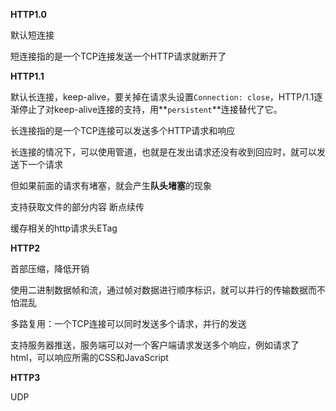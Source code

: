 **HTTP1.0**

默认短连接

短连接指的是一个TCP连接发送一个HTTP请求就断开了

**HTTP1.1**

默认长连接，keep-alive，要关掉在请求头设置`Connection: close`，HTTP/1.1逐渐停止了对keep-alive连接的支持，用**`persistent`**连接替代了它。

长连接指的是一个TCP连接可以发送多个HTTP请求和响应

长连接的情况下，可以使用管道，也就是在发出请求还没有收到回应时，就可以发送下一个请求

但如果前面的请求有堵塞，就会产生**队头堵塞**的现象



支持获取文件的部分内容    断点续传

缓存相关的http请求头ETag



**HTTP2**

首部压缩，降低开销

使用二进制数据帧和流，通过帧对数据进行顺序标识，就可以并行的传输数据而不怕混乱

多路复用：一个TCP连接可以同时发送多个请求，并行的发送

支持服务器推送，服务端可以对一个客户端请求发送多个响应，例如请求了html，可以响应所需的CSS和JavaScript



**HTTP3**

UDP